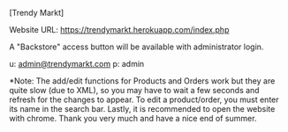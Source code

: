 [Trendy Markt]

Website URL: https://trendymarkt.herokuapp.com/index.php

A "Backstore" access button will be available with administrator login.

u: admin@trendymarkt.com
p: admin




*Note: The add/edit functions for Products and Orders work but they are quite slow (due to XML), so you may have to wait a few seconds and refresh for the changes to appear. To edit a product/order, you must enter its name in the search bar. Lastly, it is recommended to open the website with chrome. 
Thank you very much and have a nice end of summer.